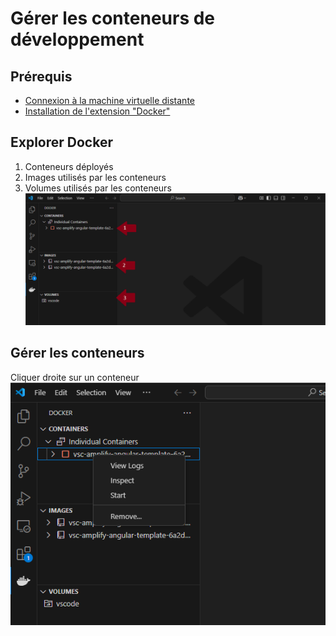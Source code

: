 # Gérer les conteneurs de développement
## Prérequis
- [Connexion à la machine virtuelle distante](./VSCode%20-%20Connexion%20à%20la%20machine%20virtuelle%20distante.md)
- [Installation de l'extension "Docker"](./VSCode%20-%20Installation%20addon%20Docker.md)

## Explorer Docker
1. Conteneurs déployés
1. Images utilisés par les conteneurs
1. Volumes utilisés par les conteneurs
![](./images/VScode%20-%20Docker%20extension.png)

## Gérer les conteneurs
Cliquer droite sur un conteneur<br>
![](./images/VSCode%20-%20manage%20containers.png)
